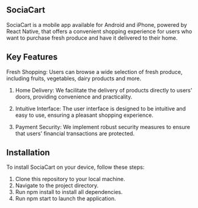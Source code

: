 ## SociaCart

SociaCart is a mobile app available for Android and iPhone, powered by React Native, that offers a convenient shopping experience for users who want to purchase fresh produce and have it delivered to their home.

## Key Features

Fresh Shopping: Users can browse a wide selection of fresh produce, including fruits, vegetables, dairy products and more.

1. Home Delivery: We facilitate the delivery of products directly to users' doors, providing convenience and practicality.

2. Intuitive Interface: The user interface is designed to be intuitive and easy to use, ensuring a pleasant shopping experience.

3. Payment Security: We implement robust security measures to ensure that users' financial transactions are protected.

## Installation

To install SociaCart on your device, follow these steps:

1. Clone this repository to your local machine.
2. Navigate to the project directory.
3. Run npm install to install all dependencies.
4. Run npm start to launch the application.
